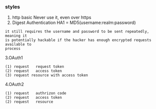 

### styles
1. http basic
Never use it, even over https
2. Digest Authentication
HA1 = MD5(username:realm:password) 

```
it still requires the username and password to be sent repeatedly, meaning it
is potentially hackable if the hacker has enough encrypted requests available to
process
```
3.OAuth1

```
(1) request   request token 
(2) request   access token 
(3) request resource with access token
```

4.OAuth2

```
(1) request   authrizon code
(2) request   access token 
(2) request   resource 
```
